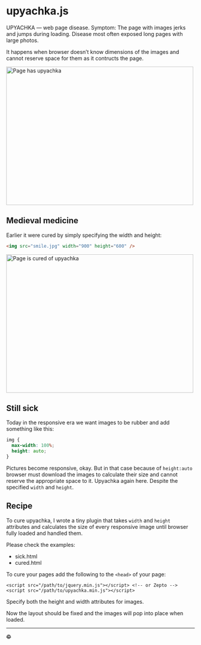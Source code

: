 # upyachka.js

UPYACHKA — web page disease. Symptom: The page with images jerks and jumps during loading. Disease most often exposed long pages with large photos.

It happens when browser doesn’t know dimensions of the images and cannot reserve space for them as it contructs the page.

<img src="http://artpolikarpov.github.io/upyachka.js/examples/sick.gif" width="500" height="370" alt="Page has upyachka">

## Medieval medicine

Earlier it were cured by simply specifying the width and height:

```html
<img src="smile.jpg" width="900" height="600" />
```

<img src="http://artpolikarpov.github.io/upyachka.js/examples/cured.gif" width="500" height="370" alt="Page is cured of upyachka">

## Still sick

Today in the responsive era we want images to be rubber and add something like this:

```css
img {
  max-width: 100%;
  height: auto;
}
```

Pictures become responsive, okay. But in that case because of `height:auto` browser must download the images to calculate their size and cannot reserve the appropriate space to it. Upyachka again here. Despite the specified `width` and `height`.

## Recipe

To cure upyachka, I wrote a tiny plugin that takes `width` and `height` attributes and calculates the size of every responsive image until browser fully loaded and handled them.

Please check the examples:

* sick.html
* cured.html

To cure your pages add the following to the `<head>` of your page:

```
<script src="/path/to/jquery.min.js"></script> <!-- or Zepto -->
<script src="/path/to/upyachka.min.js"></script>
```

Specify both the height and width attributes for images.

Now the layout should be fixed and the images will pop into place when loaded.

---

<s>©</s>